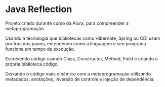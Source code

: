 # Java Reflection

Projeto criado durante curso da Alura, para compreender a metaprogramação.

Usando a tecnologia que bibliotecas como Hibernate, Spring ou CDI usam por trás dos panos,
entendendo como a linguagem e seu programa funciona em tempo de execução.

Escrevendo código usando Class, Constructor, Method, Field
 e criando a própria biblioteca código.

Deixando o código mais dinâmico com a metaprogramação
utilizando metadados, anotações, inversão de controle e injeção de dependência.
